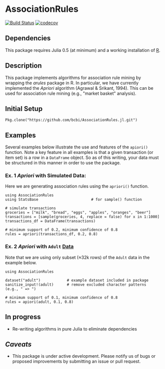 # AssociationRules
[![Build Status](https://travis-ci.org/bcbi/AssociationRules.jl.svg?branch=master)](https://travis-ci.org/bcbi/AssociationRules.jl)
[![codecov](https://codecov.io/gh/bcbi/AssociationRules.jl/branch/master/graph/badge.svg)](https://codecov.io/gh/bcbi/AssociationRules.jl)

## Dependencies
This package requires Julia 0.5 (at minimum) and a working installation of [R]("http://r-project.org").


## Description
This package implements algorithms for association rule mining by wrapping the _arules_ package in R. In particular, we have currently implemented the _Apriori_ algorithm (Agrawal & Srikant, 1994). This can be used for association rule mining (e.g., "market basket" analysis).



## Initial Setup
```{Julia}
Pkg.clone("https://github.com/bcbi/AssociationRules.jl.git")
```

## Examples
Several examples below illustrate the use and features of the `apiori()` function. Note a key feature in all examples is that a given transaction (or item set) is a row in a `DataFrame` object. So as of this writing, your data must be structured in this manner in order to use the package.

### Ex. 1 _Apriori_ with Simulated Data:
Here we are generating association rules using the `apriori()` function.
```{Julia}
using AssociationRules
using StatsBase                        # for sample() function

# simulate transactions
groceries = ["milk", "bread", "eggs", "apples", "oranges", "beer"]
transactions = [sample(groceries, 4, replace = false) for x in 1:1000]
transactions_df = DataFrame(transactions)

# minimum support of 0.2, minimum confidence of 0.8
rules = apriori(transactions_df, 0.2, 0.8)
```

### Ex. 2 _Apriori_ with `Adult` [Data](http://mlr.cs.umass.edu/ml/datasets/Adult)
Note that we are using only subset (≈32k rows) of the `Adult` data in the example below.
```{Julia}
using AssociationRules

dataset("adult")            # example dataset included in package
sanitize_input!(adult)      # remove excluded character patterns (e.g., " => ")

# minimum support of 0.1, minimum confidence of 0.8
rules = apiori(adult, 0.1, 0.8)

```


## In progress
- Re-writing algorithms in pure Julia to eliminate dependencies


## _Caveats_
- This package is under active development. Please notify us of bugs or proposed improvements by submitting an issue or pull request.
